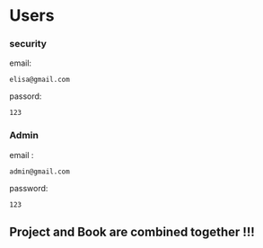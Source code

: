 # Users 
### security
email: 
``` 
elisa@gmail.com
```

passord:
``` 
123 
```

### Admin

email : 
```
admin@gmail.com
```
password:
```
123
```
## Project and Book are combined together !!!

